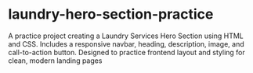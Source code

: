 # laundry-hero-section-practice
A practice project creating a Laundry Services Hero Section using HTML and CSS. Includes a responsive navbar, heading, description, image, and call-to-action button. Designed to practice frontend layout and styling for clean, modern landing pages
